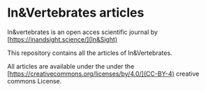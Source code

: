 # In&Vertebrates articles

In&vertebrates is an open acces scientific journal by [https://inandsight.science/](In&Sight)

This repository contains all the articles of In&Vertebrates.

All articles are available under the under the [https://creativecommons.org/licenses/by/4.0/](CC-BY-4) creative commons License.

